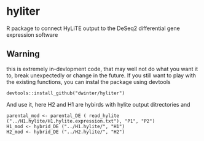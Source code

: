 # hyliter
R package to connect HyLiTE output to the DeSeq2 differential gene expression software

## Warning

this is extremely in-devlopment code, that may well not do what you want it to,
break unexpectedly or change in the future. If you still want to play with the
existing functions, you can instal the package using devtools

```{r}
devtools::install_github("dwinter/hyliter")
```

And use it, here H2 and H1 are hybirds with hylite output ditrectories and 

```{r}
parental_mod <- parental_DE ( read_hylite ("../H1.hylite/H1.hylite.expression.txt"), "P1", "P2")
H1_mod <- hybrid_DE ("../H1.hylite/", "H1")
H2_mod <- hybrid_DE ("../H2.hylite/", "H2")
```
